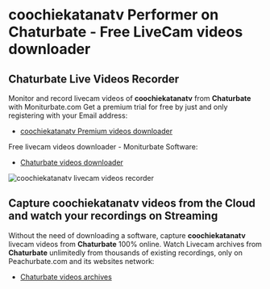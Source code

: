 # coochiekatanatv Performer on Chaturbate - Free LiveCam videos downloader

## Chaturbate Live Videos Recorder

Monitor and record livecam videos of **coochiekatanatv** from **Chaturbate** with Moniturbate.com
Get a premium trial for free by just and only registering with your Email address:
* [coochiekatanatv Premium videos downloader](https://moniturbate.com/request-demo-licence-key.html)

Free livecam videos downloader - Moniturbate Software:
* [Chaturbate videos downloader](https://moniturbate.com/moniturbate-download-software.html)

![coochiekatanatv livecam videos recorder](https://peachurnet.com/templates/moniturbate-software.png)


## Capture coochiekatanatv videos from the Cloud and watch your recordings on Streaming

Without the need of downloading a software, capture **coochiekatanatv** livecam videos from **Chaturbate** 100% online.
Watch Livecam archives from **Chaturbate** unlimitedly from thousands of existing recordings, only on Peachurbate.com and its websites network:
* [Chaturbate videos archives](https://peachurnet.com/)